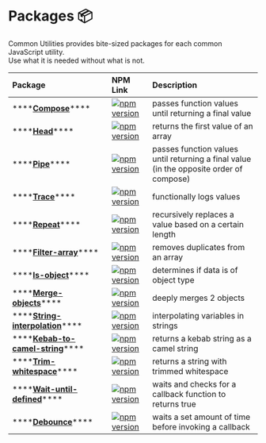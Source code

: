 # Packages 📦

Common Utilities provides bite-sized packages for each common JavaScript utility.   
Use what it is needed without what is not.

| Package | NPM Link | Description |
| :--- | :--- | :--- |
| \*\*\*\*[**Compose**](https://www.common-utilities.com/utilities/packages/compose)\*\*\*\* | [![npm version](https://camo.githubusercontent.com/1ed535ffe63517f039bb4a9d748804a62e95be144004da8e5257871588abb31a/68747470733a2f2f62616467652e667572792e696f2f6a732f253430636f6d6d6f6e2d7574696c6974696573253246636f6d706f73652e737667)](https://badge.fury.io/js/%40common-utilities%2Fcompose) | passes function values until returning a final value |
| \*\*\*\*[**Head**](https://app.gitbook.com/@yowainwright/s/common-utilities/utilities/packages/head)\*\*\*\* | [![npm version](https://camo.githubusercontent.com/cbda9b793cc68e38e838d07c98860e276aa4604bffe4563f64e187f43c6c39f7/68747470733a2f2f62616467652e667572792e696f2f6a732f253430636f6d6d6f6e2d7574696c6974696573253246686561642e737667)](https://badge.fury.io/js/%40common-utilities%2Fhead) | returns the first value of an array |
| \*\*\*\*[**Pipe**](https://app.gitbook.com/@yowainwright/s/common-utilities/utilities/packages/pipe)\*\*\*\* | [![npm version](https://camo.githubusercontent.com/05cd3627ca0e7a4aae3977f755cbc5c907bc75a69e08d9396e9a987e57625065/68747470733a2f2f62616467652e667572792e696f2f6a732f253430636f6d6d6f6e2d7574696c6974696573253246706970652e737667)](https://badge.fury.io/js/%40common-utilities%2Fpipe) | passes function values until returning a final value  \(in the opposite order of compose\) |
| \*\*\*\*[**Trace**](https://app.gitbook.com/@yowainwright/s/common-utilities/utilities/packages/trace)\*\*\*\* | [![npm version](https://camo.githubusercontent.com/76d6f0d9dcf0ef9cab8d149f661a87fc73c83eb11a0f70096cb557e2892c8b87/68747470733a2f2f62616467652e667572792e696f2f6a732f253430636f6d6d6f6e2d7574696c697469657325324674726163652e737667)](https://badge.fury.io/js/%40common-utilities%2Ftrace) | functionally logs values |
| \*\*\*\*[**Repeat**](https://app.gitbook.com/@yowainwright/s/common-utilities/utilities/packages/repeat)\*\*\*\* | [![npm version](https://camo.githubusercontent.com/21cd018cd3484b76cd8de20075127aa80c0a9b33b92db8eef1de013c1e162670/68747470733a2f2f62616467652e667572792e696f2f6a732f253430636f6d6d6f6e2d7574696c69746965732532467265706561742e737667)](https://badge.fury.io/js/%40common-utilities%2Frepeat) | recursively replaces a value based on a certain length |
| \*\*\*\*[**Filter-array**](https://app.gitbook.com/@yowainwright/s/common-utilities/utilities/packages/filter-array)\*\*\*\* | [![npm version](https://camo.githubusercontent.com/557c6e4fcd30e145c3360d0d12b2a9c668bcdfa217a6894a45e1089499e15346/68747470733a2f2f62616467652e667572792e696f2f6a732f253430636f6d6d6f6e2d7574696c697469657325324666696c7465722d61727261792e737667)](https://badge.fury.io/js/%40common-utilities%2Ffilter-array) | removes duplicates from an array |
| \*\*\*\*[**Is-object**](https://app.gitbook.com/@yowainwright/s/common-utilities/utilities/packages/is-object)\*\*\*\* | [![npm version](https://camo.githubusercontent.com/c5b8dccc7bb75e0894fccb224fe8b689dddcac8a428ee9bd66682a915fa0b229/68747470733a2f2f62616467652e667572792e696f2f6a732f253430636f6d6d6f6e2d7574696c697469657325324669732d6f626a6563742e737667)](https://badge.fury.io/js/%40common-utilities%2is-object) | determines if data is of object type |
| \*\*\*\*[**Merge-objects**](https://app.gitbook.com/@yowainwright/s/common-utilities/utilities/packages/merge-objects)\*\*\*\* | [![npm version](https://camo.githubusercontent.com/7128dd1afe4bb003f5cc2978898ce0b6fe968cdaaea1c4ed8b0a0ad39f958ecf/68747470733a2f2f62616467652e667572792e696f2f6a732f253430636f6d6d6f6e2d7574696c69746965732532466d657267652d6f626a656374732e737667)](https://badge.fury.io/js/%40common-utilities%2merge-objects) | deeply merges 2 objects |
| \*\*\*\*[**String-interpolation**](https://app.gitbook.com/@yowainwright/s/common-utilities/utilities/packages/string-interpolation)\*\*\*\* | [![npm version](https://camo.githubusercontent.com/aa02f6a777614763a4e4cfb12145329e870d273e2751b8a7766e0a0b143a9144/68747470733a2f2f62616467652e667572792e696f2f6a732f253430636f6d6d6f6e2d7574696c6974696573253246737472696e672d696e746572706f6c6174696f6e2e737667)](https://badge.fury.io/js/%40common-utilities%2Fstring-interpolation) | interpolating variables in strings |
| \*\*\*\*[**Kebab-to-camel-string**](https://app.gitbook.com/@yowainwright/s/common-utilities/utilities/packages/kebab-to-camel-string)\*\*\*\* | [![npm version](https://camo.githubusercontent.com/04cfcc68c6269039e67fcdf0c597990df58c6dc70f2a17b3debf23de27470258/68747470733a2f2f62616467652e667572792e696f2f6a732f253430636f6d6d6f6e2d7574696c69746965732532466b656261622d746f2d63616d656c2d737472696e672e737667)](https://badge.fury.io/js/%40common-utilities%2Fkebab-to-camel-string) | returns a kebab string as a camel string |
| \*\*\*\*[**Trim-whitespace**](https://app.gitbook.com/@yowainwright/s/common-utilities/utilities/packages/trim-whitespace)\*\*\*\* | [![npm version](https://camo.githubusercontent.com/1566aaba6aabdc38121377e39408d3f8ca06bf18ebe0422313a7392df5849857/68747470733a2f2f62616467652e667572792e696f2f6a732f253430636f6d6d6f6e2d7574696c69746965732532467472696d2d776869746573706163652e737667)](https://badge.fury.io/js/%40common-utilities%2Ftrim-whitespace) | returns a string with trimmed whitespace |
| \*\*\*\*[**Wait-until-defined**](https://app.gitbook.com/@yowainwright/s/common-utilities/utilities/packages/wait-until-defined)\*\*\*\* | [![npm version](https://camo.githubusercontent.com/914d7e65ef7ff048beb163e97d4ed0dfbfed2d723eaf46474d37859e6deb3265/68747470733a2f2f62616467652e667572792e696f2f6a732f253430636f6d6d6f6e2d7574696c6974696573253246776169742d756e74696c2d646566696e65642e737667)](https://badge.fury.io/js/%40common-utilities%2Fwait-until-defined) | waits and checks for a callback function to returns true |
| \*\*\*\*[**Debounce**](https://app.gitbook.com/@yowainwright/s/common-utilities/utilities/packages/debounce)\*\*\*\* | [![npm version](https://camo.githubusercontent.com/df001f73015e15cf9b0b95aa883b46c7b96b02699e9b5c28a9fc11e83131a5ed/68747470733a2f2f62616467652e667572792e696f2f6a732f253430636f6d6d6f6e2d7574696c69746965732532466465626f756e63652e737667)](https://badge.fury.io/js/%40common-utilities%2Fdebounce) | waits a set amount of time before invoking a callback |



